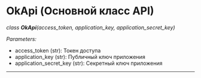 # OkApi (Основной класс API)

*class **OkApi**(access_token, application_key, application_secret_key)*

*Parameters:*

* access_token (str): Токен доступа
* application_key (str): Публичный ключ приложения
* application_secret_key (str): Секретный ключ приложения

---
